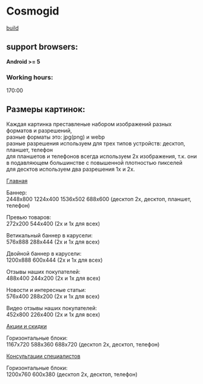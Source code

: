 # Cosmogid
[build](https://cosmogid.htmlpluscss.website/)

## support browsers:
**Android >= 5**

### Working hours:
170:00

## Размеры картинок:
Каждая картинка преставленые набором изображений разных форматов и разрешений,\
разные форматы это: jpg(png) и webp\
разные разрешения используем для трех типов устройств: десктоп, планшет, телефон\
для планшетов и телефонов всегда используем 2х изображения, т.к. они в подавляющем большинстве с повышенной плотностью пикселей\
для десктов используем два разрешения 1х и 2х.

[Главная](https://cosmogid.htmlpluscss.site/main/)

Баннер:\
2448x800 1224x400 1536x502 688x600 (десктоп 2x, десктоп, планшет, телефон)

Превью товаров:\
272x200 544x400 (2х и 1х для всех)

Ветикальный баннер в карусели:\
576x888 288x444 (2х и 1х для всех)

Двойной баннер в карусели:\
1200x888 600x444 (2х и 1х для всех)

Отзывы наших покупателей:\
488x400 244x200 (2х и 1х для всех)

Новости и интересные статьи:\
576x400 288x200 (2х и 1х для всех)

Видео отзывы наших покупателей:\
452x800 226x400 (2х и 1х для всех)

[Акции и скидки](https://cosmogid.htmlpluscss.site/sale/)

Горизонтальные блоки:\
1167x720 588x360 688x720 (десктоп 2x, десктоп, телефон)

[Консультации специалистов](https://cosmogid.htmlpluscss.site/consultations/)

Горизонтальные блоки:\
1200x760 600x380 (десктоп 2x, десктоп, телефон)